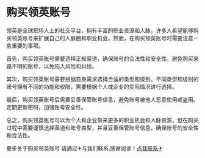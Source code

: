 # 购买领英账号

领英是全球职场人士的社交平台，拥有丰富的职业资源和人脉。许多人希望能够购买领英账号来扩展自己的人脉圈和职业机会。然而，在购买领英账号时需要注意一些重要的事项。

首先，购买领英账号需要选择正规渠道，确保账号的合法性和安全性。避免购买来路不明的账号，以免陷入风险和纠纷。

其次，购买领英账号需要根据自身需求选择合适的类型和级别。不同类型和级别的账号拥有不同的功能和权限，需要根据个人或企业的实际情况进行选择。

最后，购买领英账号后需要妥善保管账号信息，避免账号被他人恶意使用或盗用。定期更新密码，加强账号安全性。

总之，购买领英账号可以为个人和企业带来更多的职业机会和人脉资源，但在购买过程中需要谨慎选择渠道和账号类型，并且妥善保管账号信息，确保账号的安全性和合法性。

更多关于购买领英账号 请通过✈与我们联系,感谢阅读！[点我联系✈](https://en.G208.com)